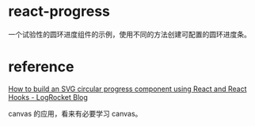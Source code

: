 # react-progress

一个试验性的圆环进度组件的示例，使用不同的方法创建可配置的圆环进度条。

# reference

[How to build an SVG circular progress component using React and React Hooks - LogRocket Blog](https://blog.logrocket.com/how-to-build-an-svg-circular-progress-component-using-react-and-react-hooks/)

canvas 的应用，看来有必要学习 canvas。
